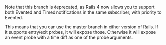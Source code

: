 Note that this branch is deprecated, as Rails 4 now allows you to
support both Evented and Timed notifications in the same subscriber,
with priority to Evented.

This means that you can use the master branch in either version of
Rails. If it supports entry/exit probes, it will expose those. Otherwise
it will expose an event probe with a time diff as one of the probe
arguments.
